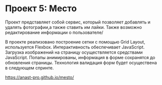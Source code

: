 # Проект 5: Место


Проект представляет собой сервис, который позволяет добавлять и удалять фотографии,а также ставить им лайки. Также возможно редактирование информации о пользователе/

В проекте реализовано построение сетки с помощью Grid Layout, используется Flexbox. Интерактивность обеспечивает JavaScript. Загрузка изображений на страницу осуществляется средствами JavaScript. Попапы анимированы, информация в форме сохранятся до обновления страницы.
Технология валидация форм будет осуществена в следующем спринте.

https://anast-pro.github.io/mesto/